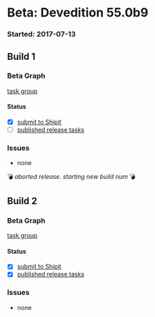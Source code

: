 # Beta: Devedition 55.0b9

### Started: 2017-07-13

## Build 1

### Beta Graph
[task group](https://tools.taskcluster.net/push-inspector/#/xhYnPOMqQkejx_bk2PcI9Q)


#### Status
- [x] [submit to Shipit](https://wiki.mozilla.org/Release:Release_Automation_on_Mercurial:Starting_a_Release#Submit_to_Ship_It)
- [ ] [published release tasks](../how-tos/relpro.md#4-publish-release)

### Issues
- none

:bomb: _aborted release. starting new build num_ :bomb:

## Build 2

### Beta Graph
[task group](https://tools.taskcluster.net/push-inspector/#/CgIV16QEST2MEYVuWYrm7g)


#### Status
- [x] [submit to Shipit](https://wiki.mozilla.org/Release:Release_Automation_on_Mercurial:Starting_a_Release#Submit_to_Ship_It)
- [x] [published release tasks](../how-tos/relpro.md#4-publish-release)

### Issues
- none


